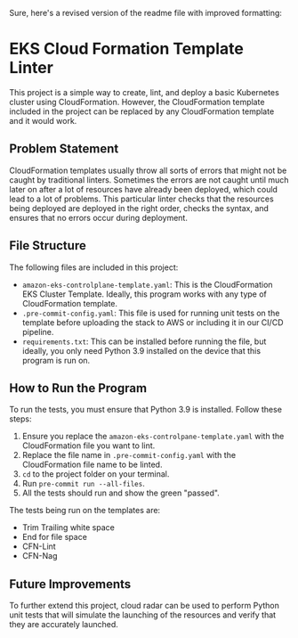 Sure, here's a revised version of the readme file with improved formatting:

# EKS Cloud Formation Template Linter

This project is a simple way to create, lint, and deploy a basic Kubernetes cluster using CloudFormation. However, the CloudFormation template included in the project can be replaced by any CloudFormation template and it would work.

## Problem Statement

CloudFormation templates usually throw all sorts of errors that might not be caught by traditional linters. Sometimes the errors are not caught until much later on after a lot of resources have already been deployed, which could lead to a lot of problems. This particular linter checks that the resources being deployed are deployed in the right order, checks the syntax, and ensures that no errors occur during deployment.

## File Structure

The following files are included in this project:

- `amazon-eks-controlplane-template.yaml`: This is the CloudFormation EKS Cluster Template. Ideally, this program works with any type of CloudFormation template.
- `.pre-commit-config.yaml`: This file is used for running unit tests on the template before uploading the stack to AWS or including it in our CI/CD pipeline.
- `requirements.txt`: This can be installed before running the file, but ideally, you only need Python 3.9 installed on the device that this program is run on.

## How to Run the Program

To run the tests, you must ensure that Python 3.9 is installed. Follow these steps:

1. Ensure you replace the `amazon-eks-controlpane-template.yaml` with the CloudFormation file you want to lint.
2. Replace the file name in `.pre-commit-config.yaml` with the CloudFormation file name to be linted.
3. `cd` to the project folder on your terminal.
4. Run `pre-commit run --all-files`.
5. All the tests should run and show the green "passed".

The tests being run on the templates are:

- Trim Trailing white space
- End for file space
- CFN-Lint
- CFN-Nag

## Future Improvements

To further extend this project, cloud radar can be used to perform Python unit tests that will simulate the launching of the resources and verify that they are accurately launched.
